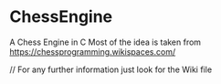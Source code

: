 # ChessEngine
A Chess Engine in C 
Most of the idea is taken from https://chessprogramming.wikispaces.com/ 


// For any further information just look for the Wiki file 

